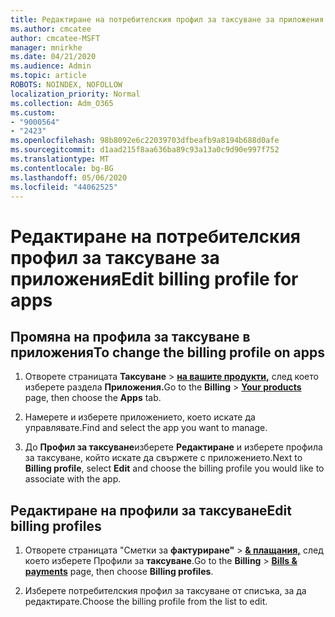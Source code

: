 ```yaml
---
title: Редактиране на потребителския профил за таксуване за приложения
ms.author: cmcatee
author: cmcatee-MSFT
manager: mnirkhe
ms.date: 04/21/2020
ms.audience: Admin
ms.topic: article
ROBOTS: NOINDEX, NOFOLLOW
localization_priority: Normal
ms.collection: Adm_O365
ms.custom:
- "9000564"
- "2423"
ms.openlocfilehash: 98b8092e6c22039703dfbeafb9a8194b688d0afe
ms.sourcegitcommit: d1aad215f8aa636ba89c93a13a0c9d90e997f752
ms.translationtype: MT
ms.contentlocale: bg-BG
ms.lasthandoff: 05/06/2020
ms.locfileid: "44062525"
---
```

# <a name="edit-billing-profile-for-apps"></a><span data-ttu-id="54c04-102">Редактиране на потребителския профил за таксуване за приложения</span><span class="sxs-lookup"><span data-stu-id="54c04-102">Edit billing profile for apps</span></span>

## <a name="to-change-the-billing-profile-on-apps"></a><span data-ttu-id="54c04-103">Промяна на профила за таксуване в приложения</span><span class="sxs-lookup"><span data-stu-id="54c04-103">To change the billing profile on apps</span></span>

1. <span data-ttu-id="54c04-104">Отворете страницата **Таксуване** > **[на вашите продукти,](https://go.microsoft.com/fwlink/p/?linkid=842054)** след което изберете раздела **Приложения.**</span><span class="sxs-lookup"><span data-stu-id="54c04-104">Go to the **Billing** > **[Your products](https://go.microsoft.com/fwlink/p/?linkid=842054)** page, then choose the **Apps** tab.</span></span>

2. <span data-ttu-id="54c04-105">Намерете и изберете приложението, което искате да управлявате.</span><span class="sxs-lookup"><span data-stu-id="54c04-105">Find and select the app you want to manage.</span></span>  

3. <span data-ttu-id="54c04-106">До **Профил за таксуване**изберете **Редактиране** и изберете профила за таксуване, който искате да свържете с приложението.</span><span class="sxs-lookup"><span data-stu-id="54c04-106">Next to **Billing profile**, select **Edit** and choose the billing profile you would like to associate with the app.</span></span>

## <a name="edit-billing-profiles"></a><span data-ttu-id="54c04-107">Редактиране на профили за таксуване</span><span class="sxs-lookup"><span data-stu-id="54c04-107">Edit billing profiles</span></span>

1. <span data-ttu-id="54c04-108">Отворете страницата "Сметки за **фактуриране"** > **[& плащания,](https://go.microsoft.com/fwlink/p/?linkid=848039)** след което изберете Профили за **таксуване**.</span><span class="sxs-lookup"><span data-stu-id="54c04-108">Go to the **Billing** > **[Bills & payments](https://go.microsoft.com/fwlink/p/?linkid=848039)** page, then choose **Billing profiles**.</span></span>

2. <span data-ttu-id="54c04-109">Изберете потребителския профил за таксуване от списъка, за да редактирате.</span><span class="sxs-lookup"><span data-stu-id="54c04-109">Choose the billing profile from the list to edit.</span></span>